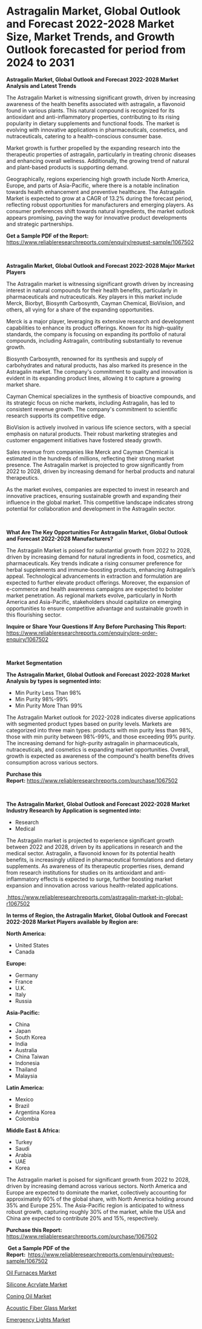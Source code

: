 <p><h1>Astragalin Market, Global Outlook and Forecast 2022-2028 Market Size, Market Trends, and Growth Outlook forecasted for period from 2024 to 2031</h1></p><p><strong>Astragalin Market, Global Outlook and Forecast 2022-2028 Market Analysis and Latest Trends</strong></p>
<p><p>The Astragalin Market is witnessing significant growth, driven by increasing awareness of the health benefits associated with astragalin, a flavonoid found in various plants. This natural compound is recognized for its antioxidant and anti-inflammatory properties, contributing to its rising popularity in dietary supplements and functional foods. The market is evolving with innovative applications in pharmaceuticals, cosmetics, and nutraceuticals, catering to a health-conscious consumer base.</p><p>Market growth is further propelled by the expanding research into the therapeutic properties of astragalin, particularly in treating chronic diseases and enhancing overall wellness. Additionally, the growing trend of natural and plant-based products is supporting demand. </p><p>Geographically, regions experiencing high growth include North America, Europe, and parts of Asia-Pacific, where there is a notable inclination towards health enhancement and preventive healthcare. The Astragalin Market is expected to grow at a CAGR of 13.2% during the forecast period, reflecting robust opportunities for manufacturers and emerging players. As consumer preferences shift towards natural ingredients, the market outlook appears promising, paving the way for innovative product developments and strategic partnerships.</p></p>
<p><strong>Get a Sample PDF of the Report:&nbsp;</strong> <a href="https://www.reliableresearchreports.com/enquiry/request-sample/1067502">https://www.reliableresearchreports.com/enquiry/request-sample/1067502</a></p>
<p>&nbsp;</p>
<p><strong>Astragalin Market, Global Outlook and Forecast 2022-2028 Major Market Players</strong></p>
<p><p>The Astragalin market is witnessing significant growth driven by increasing interest in natural compounds for their health benefits, particularly in pharmaceuticals and nutraceuticals. Key players in this market include Merck, Biorbyt, Biosynth Carbosynth, Cayman Chemical, BioVision, and others, all vying for a share of the expanding opportunities.</p><p>Merck is a major player, leveraging its extensive research and development capabilities to enhance its product offerings. Known for its high-quality standards, the company is focusing on expanding its portfolio of natural compounds, including Astragalin, contributing substantially to revenue growth.</p><p>Biosynth Carbosynth, renowned for its synthesis and supply of carbohydrates and natural products, has also marked its presence in the Astragalin market. The company's commitment to quality and innovation is evident in its expanding product lines, allowing it to capture a growing market share.</p><p>Cayman Chemical specializes in the synthesis of bioactive compounds, and its strategic focus on niche markets, including Astragalin, has led to consistent revenue growth. The company's commitment to scientific research supports its competitive edge.</p><p>BioVision is actively involved in various life science sectors, with a special emphasis on natural products. Their robust marketing strategies and customer engagement initiatives have fostered steady growth.</p><p>Sales revenue from companies like Merck and Cayman Chemical is estimated in the hundreds of millions, reflecting their strong market presence. The Astragalin market is projected to grow significantly from 2022 to 2028, driven by increasing demand for herbal products and natural therapeutics.</p><p>As the market evolves, companies are expected to invest in research and innovative practices, ensuring sustainable growth and expanding their influence in the global market. This competitive landscape indicates strong potential for collaboration and development in the Astragalin sector.</p></p>
<p>&nbsp;</p>
<p><strong>What Are The Key Opportunities For Astragalin Market, Global Outlook and Forecast 2022-2028 Manufacturers?</strong></p>
<p><p>The Astragalin Market is poised for substantial growth from 2022 to 2028, driven by increasing demand for natural ingredients in food, cosmetics, and pharmaceuticals. Key trends indicate a rising consumer preference for herbal supplements and immune-boosting products, enhancing Astragalin’s appeal. Technological advancements in extraction and formulation are expected to further elevate product offerings. Moreover, the expansion of e-commerce and health awareness campaigns are expected to bolster market penetration. As regional markets evolve, particularly in North America and Asia-Pacific, stakeholders should capitalize on emerging opportunities to ensure competitive advantage and sustainable growth in this flourishing sector.</p></p>
<p><strong>Inquire or Share Your Questions If Any Before Purchasing This Report:</strong> <a href="https://www.reliableresearchreports.com/enquiry/pre-order-enquiry/1067502">https://www.reliableresearchreports.com/enquiry/pre-order-enquiry/1067502</a></p>
<p>&nbsp;</p>
<p><strong>Market Segmentation</strong></p>
<p><strong>The Astragalin Market, Global Outlook and Forecast 2022-2028 Market Analysis by types is segmented into:</strong></p>
<p><ul><li>Min Purity Less Than 98%</li><li>Min Purity 98%-99%</li><li>Min Purity More Than 99%</li></ul></p>
<p><p>The Astragalin Market outlook for 2022-2028 indicates diverse applications with segmented product types based on purity levels. Markets are categorized into three main types: products with min purity less than 98%, those with min purity between 98%-99%, and those exceeding 99% purity. The increasing demand for high-purity astragalin in pharmaceuticals, nutraceuticals, and cosmetics is expanding market opportunities. Overall, growth is expected as awareness of the compound's health benefits drives consumption across various sectors.</p></p>
<p><strong>Purchase this Report:&nbsp;</strong><a href="https://www.reliableresearchreports.com/purchase/1067502">https://www.reliableresearchreports.com/purchase/1067502</a></p>
<p>&nbsp;</p>
<p><strong>The Astragalin Market, Global Outlook and Forecast 2022-2028 Market Industry Research by Application is segmented into:</strong></p>
<p><ul><li>Research</li><li>Medical</li></ul></p>
<p><p>The Astragalin market is projected to experience significant growth between 2022 and 2028, driven by its applications in research and the medical sector. Astragalin, a flavonoid known for its potential health benefits, is increasingly utilized in pharmaceutical formulations and dietary supplements. As awareness of its therapeutic properties rises, demand from research institutions for studies on its antioxidant and anti-inflammatory effects is expected to surge, further boosting market expansion and innovation across various health-related applications.</p></p>
<p><a href="https://www.reliableresearchreports.com/astragalin-market-in-global-r1067502">&nbsp;https://www.reliableresearchreports.com/astragalin-market-in-global-r1067502</a></p>
<p><strong>In terms of Region, the Astragalin Market, Global Outlook and Forecast 2022-2028 Market Players available by Region are:</strong></p>
<p>
    <p> <strong> North America: </strong>
        <ul>
            <li>United States</li>
            <li>Canada</li>
        </ul>
        </p> 
    <p> <strong> Europe: </strong>
        <ul>
            <li>Germany</li>
            <li>France</li>
            <li>U.K.</li>
            <li>Italy</li>
            <li>Russia</li>
        </ul>
        </p> 
    <p> <strong> Asia-Pacific: </strong>
        <ul>
            <li>China</li>
            <li>Japan</li>
            <li>South Korea</li>
            <li>India</li>
            <li>Australia</li>
            <li>China Taiwan</li>
            <li>Indonesia</li>
            <li>Thailand</li>
            <li>Malaysia</li>
        </ul>
        </p> 
    <p> <strong> Latin America: </strong>
        <ul>
            <li>Mexico</li>
            <li>Brazil</li>
            <li>Argentina Korea</li>
            <li>Colombia</li>
        </ul>
        </p> 
    <p> <strong> Middle East & Africa: </strong>
        <ul>
            <li>Turkey</li>
            <li>Saudi</li>
            <li>Arabia</li>
            <li>UAE</li>
            <li>Korea</li>
        </ul>
    </p>
    </p>
<p><p>The Astragalin market is poised for significant growth from 2022 to 2028, driven by increasing demand across various sectors. North America and Europe are expected to dominate the market, collectively accounting for approximately 60% of the global share, with North America holding around 35% and Europe 25%. The Asia-Pacific region is anticipated to witness robust growth, capturing roughly 30% of the market, while the USA and China are expected to contribute 20% and 15%, respectively.</p></p>
<p><strong>Purchase this Report: </strong><a href="https://www.reliableresearchreports.com/purchase/1067502">https://www.reliableresearchreports.com/purchase/1067502</a></p>
<p>&nbsp;<strong>Get a Sample PDF of the Report:&nbsp;&nbsp;</strong><a href="https://www.reliableresearchreports.com/enquiry/request-sample/1067502">https://www.reliableresearchreports.com/enquiry/request-sample/1067502</a></p>
<p><strong></strong></p>
<p><p><a href="https://www.linkedin.com/pulse/oil-furnaces-market-size-type-afue-90afue-85afue-80other-product-s0ycf?trackingId=mdYAsK9pSWyYpwkmaOVnbA%3D%3D">Oil Furnaces Market</a></p><p><a href="https://issuu.com/reportprime-2/docs/silicone-acrylate-market-size-2030._f7a2a1b18e1171">Silicone Acrylate Market</a></p><p><a href="https://issuu.com/reportprime-2/docs/coning-oil-market-size-2030.pptx_a909991e0283c8">Coning Oil Market</a></p><p><a href="https://medium.com/@basmakahin145/this-acoustic-fiber-glass-market-research-report-evaluates-the-key-market-trends-drivers-and-fec1dac2a622">Acoustic Fiber Glass Market</a></p><p><a href="https://medium.com/@khumanzwollel1/why-should-you-invest-in-emergency-lights-42bbb2285450">Emergency Lights Market</a></p></p>